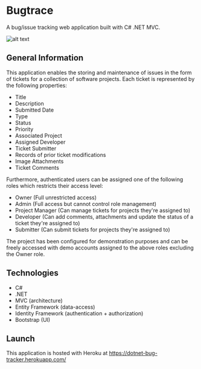 # Bugtrace

A bug/issue tracking web application built with C# .NET MVC.

![alt text](https://github.com/[Terioch]/[bug-tracker]/blob/[main]/bugtrace.png?raw=true)

## General Information

This application enables the storing and maintenance of issues in the form of tickets for a collection of software projects. 
Each ticket is represented by the following properties:

* Title
* Description
* Submitted Date
* Type
* Status
* Priority
* Associated Project
* Assigned Developer
* Ticket Submitter
* Records of prior ticket modifications
* Image Attachments
* Ticket Comments

Furthermore, authenticated users can be assigned one of the following roles which restricts their access level:

* Owner (Full unrestricted access)
* Admin (Full access but cannot control role management)
* Project Manager (Can manage tickets for projects they're assigned to)
* Developer (Can add comments, attachments and update the status of a ticket they're assigned to)
* Submitter (Can submit tickets for projects they're assigned to)

The project has been configured for demonstration purposes and can be freely accessed with demo accounts assigned to the above roles excluding the Owner role.

## Technologies

* C#
* .NET
* MVC (architecture)
* Entity Framework (data-access)
* Identity Framework (authentication + authorization)
* Bootstrap (UI)


## Launch 

This application is hosted with Heroku at https://dotnet-bug-tracker.herokuapp.com/